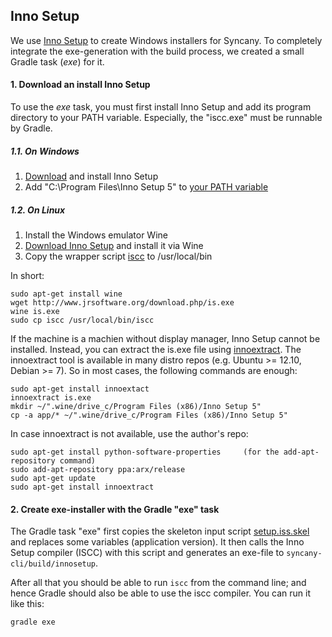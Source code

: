 Inno Setup 
----------

We use [Inno Setup](http://www.jrsoftware.org/isinfo.php) to create Windows
installers for Syncany. To completely integrate the exe-generation with the 
build process, we created a small Gradle task (*exe*) for it. 


#### 1. Download an install Inno Setup

To use the *exe* task, you must first install Inno Setup and add its 
program directory to your PATH variable. Especially, the "iscc.exe" 
must be runnable by Gradle.

##### 1.1. On Windows

1. [Download](http://www.jrsoftware.org/download.php/is.exe) and install Inno Setup 
2. Add "C:\Program Files\Inno Setup 5" to [your PATH variable](http://www.computerhope.com/issues/ch000549.htm)

##### 1.2. On Linux

1. Install the Windows emulator Wine
2. [Download Inno Setup](http://www.jrsoftware.org/download.php/is.exe) and install it via Wine
3. Copy the wrapper script [iscc](iscc) to /usr/local/bin

In short:

	sudo apt-get install wine
	wget http://www.jrsoftware.org/download.php/is.exe
	wine is.exe
	sudo cp iscc /usr/local/bin/iscc

If the machine is a machien without display manager, Inno Setup cannot be installed. Instead, you
can extract the is.exe file using [innoextract](http://constexpr.org/innoextract/). The 
innoextract tool is available in many distro repos (e.g. Ubuntu >= 12.10, Debian >= 7).
So in most cases, the following commands are enough:

	sudo apt-get install innoextact
	innoextract is.exe
	mkdir ~/".wine/drive_c/Program Files (x86)/Inno Setup 5"
	cp -a app/* ~/".wine/drive_c/Program Files (x86)/Inno Setup 5"

In case innoextract is not available, use the author's repo:

	sudo apt-get install python-software-properties     (for the add-apt-repository command)
	sudo add-apt-repository ppa:arx/release
	sudo apt-get update
	sudo apt-get install innoextract


#### 2. Create exe-installer with the Gradle "exe" task

The Gradle task "exe" first copies the skeleton input script [setup.iss.skel](setup.iss.skel)
and replaces some variables (application version). It then calls the Inno Setup
compiler (ISCC) with this script and generates an exe-file to 
`syncany-cli/build/innosetup`.

After all that you should be able to run `iscc` from the command line; and hence
Gradle should also be able to use the iscc compiler. You can run it like this:

	gradle exe

